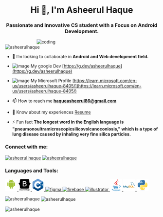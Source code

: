 <h1 align="center">Hi 👋, I'm Asheerul Haque</h1>
<h3 align="center">Passionate and Innovative CS student with a Focus on Android Development.</h3>
<img align="right" alt="coding" width="400" src="https://user-images.githubusercontent.com/55389276/140866485-8fb1c876-9a8f-4d6a-98dc-08c4981eaf70.gif">
<p align="left"> <img src="https://komarev.com/ghpvc/?username=asheerulhaque&label=Profile%20views&color=0e75b6&style=flat" alt="asheerulhaque" /> </p>

- 👯 I’m looking to collaborate in **Android and Web development field.**

- ![image](https://github.com/asheerulhaque/asheerulhaque/assets/101623496/a711833c-0695-42c4-9134-d28b39c94e1d)
 My google Dev [https://g.dev/asheerulhaque](https://g.dev/asheerulhaque)
 
- ![image](https://github.com/asheerulhaque/asheerulhaque/assets/101623496/a48fb38d-bed5-42da-901a-fe66c5a60259)
 My Microsoft Profile [https://learn.microsoft.com/en-us/users/asheerulhaque-8405/](https://learn.microsoft.com/en-us/users/asheerulhaque-8405/)

- 📫 How to reach me **haqueasheerul86@gmail.com**

- 📄 Know about my experiences <a href="https://drive.google.com/file/d/1Dc3udoHCOAFN1SjKGEYQz3Efh0UL1DpC/view?usp=share_link">Resume</a>

- ⚡ Fun fact **The longest word in the English language is "pneumonoultramicroscopicsilicovolcanoconiosis," which is a type of lung disease caused by inhaling very fine silica particles.**

<h3 align="left">Connect with me:</h3>
<p align="left">
<a href="https://www.linkedin.com/in/asheerul-haque-223a2b146" target="blank"><img align="center" src="https://raw.githubusercontent.com/rahuldkjain/github-profile-readme-generator/master/src/images/icons/Social/linked-in-alt.svg" alt="asheerul haque" height="30" width="40" /></a>
<a href="https://instagram.com/asheerulhaque" target="blank"><img align="center" src="https://raw.githubusercontent.com/rahuldkjain/github-profile-readme-generator/master/src/images/icons/Social/instagram.svg" alt="asheerulhaque" height="30" width="40" /></a>
</p>

<h3 align="left">Languages and Tools:</h3>
<p align="left"> <a href="https://developer.android.com" target="_blank" rel="noreferrer"> <img src="https://raw.githubusercontent.com/devicons/devicon/master/icons/android/android-original-wordmark.svg" alt="android" width="40" height="40"/> </a> <a href="https://getbootstrap.com" target="_blank" rel="noreferrer"> <img src="https://raw.githubusercontent.com/devicons/devicon/master/icons/bootstrap/bootstrap-plain-wordmark.svg" alt="bootstrap" width="40" height="40"/> </a> <a href="https://www.w3schools.com/cpp/" target="_blank" rel="noreferrer"> <img src="https://raw.githubusercontent.com/devicons/devicon/master/icons/cplusplus/cplusplus-original.svg" alt="cplusplus" width="40" height="40"/> </a> <a href="https://www.figma.com/" target="_blank" rel="noreferrer"> <img src="https://www.vectorlogo.zone/logos/figma/figma-icon.svg" alt="figma" width="40" height="40"/> </a> <a href="https://firebase.google.com/" target="_blank" rel="noreferrer"> <img src="https://www.vectorlogo.zone/logos/firebase/firebase-icon.svg" alt="firebase" width="40" height="40"/> </a> <a href="https://www.adobe.com/in/products/illustrator.html" target="_blank" rel="noreferrer"> <img src="https://www.vectorlogo.zone/logos/adobe_illustrator/adobe_illustrator-icon.svg" alt="illustrator" width="40" height="40"/> </a> <a href="https://www.java.com" target="_blank" rel="noreferrer"> <img src="https://raw.githubusercontent.com/devicons/devicon/master/icons/java/java-original.svg" alt="java" width="40" height="40"/> </a> <a href="https://developer.mozilla.org/en-US/docs/Web/JavaScript" target="_blank" rel="noreferrer"> <img src="https://raw.githubusercontent.com/devicons/devicon/master/icons/mysql/mysql-original-wordmark.svg" alt="mysql" width="40" height="40"/> </a> <a href="https://www.python.org" target="_blank" rel="noreferrer"> <img src="https://raw.githubusercontent.com/devicons/devicon/master/icons/python/python-original.svg" alt="python" width="40" height="40"/> </a> </p>


<p><img align="left" src="https://github-readme-stats.vercel.app/api/top-langs?username=asheerulhaque&show_icons=true&locale=en&layout=compact" alt="asheerulhaque" /></p>

<p>&nbsp;<img align="center" src="https://github-readme-stats.vercel.app/api?username=asheerulhaque&show_icons=true&locale=en" alt="asheerulhaque" /></p>

<p><img align="center" src="https://github-readme-streak-stats.herokuapp.com/?user=asheerulhaque&" alt="asheerulhaque" /></p>
